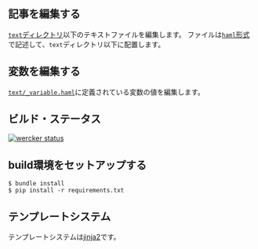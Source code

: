 記事を編集する
---

[`text`ディレクトリ](https://github.com/u360inc/u360inc.github.io/tree/modifies/text)以下のテキストファイルを編集します。
ファイルは[`haml`形式](http://haml.info/)で記述して、`text`ディレクトリ以下に配置します。

変数を編集する
---

[`text/_variable.haml`](https://github.com/u360inc/u360inc.github.io/blob/modifies/text/_variable.haml)に定義されている変数の値を編集します。

ビルド・ステータス
---

[![wercker status](https://app.wercker.com/status/00ffe257f8c2394ab05e38070a7cf502/m/modifies "wercker status")](https://app.wercker.com/project/bykey/00ffe257f8c2394ab05e38070a7cf502)

build環境をセットアップする
---

    $ bundle install
    $ pip install -r requirements.txt

テンプレートシステム
---

テンプレートシステムは[jinja2](http://jinja.pocoo.org/)です。

